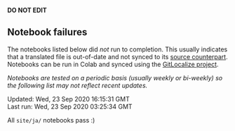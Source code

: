 __DO NOT EDIT__

## Notebook failures

The notebooks listed below did *not* run to completion. This usually indicates
that a translated file is out-of-date and not synced to its
[source counterpart](../en-snapshot/). Notebooks can be run in Colab and synced
using the [GitLocalize project](https://gitlocalize.com/tensorflow/docs-l10n).

*Notebooks are tested on a periodic basis (usually weekly or bi-weekly) so the
following list may not reflect recent updates.*

Updated: Wed, 23 Sep 2020 16:15:31 GMT<br/>
Last run: Wed, 23 Sep 2020 03:25:34 GMT

All <code>site/ja/</code> notebooks pass :)

